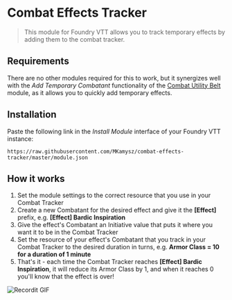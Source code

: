# Combat Effects Tracker

> This module for Foundry VTT allows you to track temporary effects by adding them to the combat tracker. 

## Requirements

There are no other modules required for this to work, but it synergizes well with the *Add Temporary Combatant* functionality of the <a href="https://github.com/death-save/combat-utility-belt">Combat Utility Belt</a> module, as it allows you to quickly add temporary effects.

## Installation

Paste the following link in the *Install Module* interface of your Foundry VTT instance:

```
https://raw.githubusercontent.com/MKamysz/combat-effects-tracker/master/module.json
```

## How it works

1. Set the module settings to the correct resource that you use in your Combat Tracker
2. Create a new Combatant for the desired effect and give it the **[Effect]** prefix, e.g. **[Effect] Bardic Inspiration**
3. Give the effect's Combatant an Initiative value that puts it where you want it to be in the Combat Tracker
4. Set the resource of your effect's Combatant that you track in your Combat Tracker to the desired duration in turns, e.g. **Armor Class = 10 for a duration of 1 minute**
5. That's it - each time the Combat Tracker reaches **[Effect] Bardic Inspiration**, it will reduce its Armor Class by 1, and when it reaches 0 you'll know that the effect is over!

![Recordit GIF](http://g.recordit.co/IeyCCcFGGt.gif)